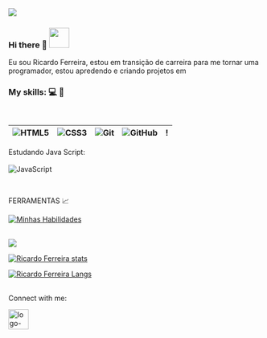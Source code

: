 <img src="https://camo.githubusercontent.com/60ec1c9b17fcc14e5a177f1f7bf37bb4928c996e23ffae6569ec6525923eb498/68747470733a2f2f63617073756c652d72656e6465722e76657263656c2e6170702f6170693f747970653d776176696e67266865696768743d31303026636f6c6f723d306537366138"/>


### Hi there 👋 <img src="https://raw.githubusercontent.com/TheDudeThatCode/TheDudeThatCode/master/Assets/Earth.gif" height="40"></img>

Eu sou Ricardo Ferreira, estou em transição de carreira para me tornar uma programador, estou apredendo e criando projetos em

### My skills: :computer: :rocket:

<br>

| ![HTML5](https://img.shields.io/badge/HTML5-E34F26?style=for-the-badge&logo=html5&logoColor=white) | ![CSS3](https://img.shields.io/badge/CSS3-1572B6?style=for-the-badge&logo=css3&logoColor=white) | ![Git](https://img.shields.io/badge/GIT-E44C30?style=for-the-badge&logo=git&logoColor=white) | ![GitHub](https://img.shields.io/badge/GitHub-100000?style=for-the-badge&logo=github&logoColor=white) |! 
|---|---|---|---|---|


Estudando Java Script:
<br>
<br>
![JavaScript](https://img.shields.io/badge/JavaScript-323330?style=for-the-badge&logo=javascript&logoColor=F7DF1E)


<br>

FERRAMENTAS 📈

[![Minhas Habilidades](https://skillicons.dev/icons?i=git,github,figma,vscode)](https://skillicons.dev) 

<br>

<img src="https://raw.githubusercontent.com/TheDudeThatCode/TheDudeThatCode/master/Assets/Mario_Gameplay.gif"/>


[![Ricardo Ferreira stats](https://github-readme-stats.vercel.app/api?username=contatop)](https://github.com/anuraghazra/github-readme-stats)

[![Ricardo Ferreira Langs](https://github-readme-stats.vercel.app/api/top-langs/?username=contatop)](https://github.com/anuraghazra/github-readme-stats)

<br>
Connect with me:

<a href="https://www.linkedin.com/in/ricardo-ferreira-77a22a201/" target="_blank"><img src="https://imagensfree.com.br/wp-content/uploads/2022/06/icone-linkedin-branco-png-5.png" alt="logo-linkedin" height="40"/></a>

